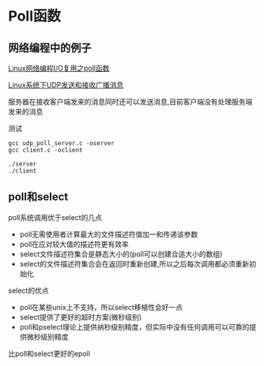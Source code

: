 # Poll函数

## 网络编程中的例子

[Linux网络编程I/O复用之poll函数](http://blog.csdn.net/lianghe_work/article/details/46534029)

[Linux系统下UDP发送和接收广播消息](http://blog.csdn.net/robertkun/article/details/8475843)

服务器在接收客户端发来的消息同时还可以发送消息,目前客户端没有处理服务端发来的消息

测试

	gcc udp_poll_server.c -oserver
	gcc client.c -oclient

	./server
	./client

## poll和select

poll系统调用优于select的几点

- poll无需使用者计算最大的文件描述符值加一和传递该参数
- poll在应对较大值的描述符更有效率
- select文件描述符集合是静态大小的(poll可以创建合适大小的数组)
- select的文件描述符集合会在返回时重新创建,所以之后每次调用都必须重新初始化

select的优点

- poll在某些unix上不支持，所以select移植性会好一点
- select提供了更好的超时方案(微秒级别)
- poll和pselect理论上提供纳秒级别精度，但实际中没有任何调用可以可靠的提供微秒级别精度

比poll和select更好的epoll
